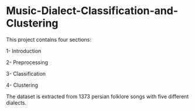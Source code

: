 # Music-Dialect-Classification-and-Clustering
This project contains four sections: 

1- Introduction 

2- Preprocessing 

3- Classification 

4- Clustering

The dataset is extracted from 1373 persian folklore songs with five different dialects.
